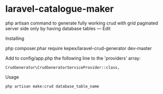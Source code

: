 # laravel-catalogue-maker
php artisan command to generate fully working crud with grid paginated server side only by having database tables — Edit


Installing

php composer.phar require kepex/laravel-crud-generator dev-master


Add to config/app.php the following line to the 'providers' array:

    CrudGenerator\CrudGeneratorServiceProvider::class,


Usage

	php artisan make:crud database_table_name